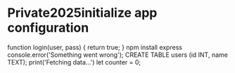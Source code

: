 # Private2025initialize app configuration
function login(user, pass) { return true; }
npm install express
console.error('Something went wrong');
CREATE TABLE users (id INT, name TEXT);
print('Fetching data...')
let counter = 0;

